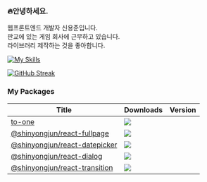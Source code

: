 ### 🔥안녕하세요.

웹프론트엔드 개발자 신용준입니다.<br />
판교에 있는 게임 회사에 근무하고 있습니다.<br />
라이브러리 제작하는 것을 좋아합니다.

[![My Skills](https://skillicons.dev/icons?i=js,ts,html,css,react,next,vue,nuxt,redux,pinia,jquery,nginx,mongodb)](https://skillicons.dev)

[![GitHub Streak](https://streak-stats.demolab.com?user=flamecommit&theme=dark)](https://git.io/streak-stats)


### My Packages

|Title|Downloads|Version|
|-----|----|---|
|<a href="https://www.npmjs.com/package/to-one">to-one</a>|<img src="https://badgen.net/npm/dt/to-one">|
|<a href="https://www.npmjs.com/package/@shinyongjun/react-fullpage">@shinyongjun/react-fullpage</a>|<img src="https://badgen.net/npm/dt/@shinyongjun/react-fullpage">|
|<a href="https://www.npmjs.com/package/@shinyongjun/react-datepicker">@shinyongjun/react-datepicker</a>|<img src="https://badgen.net/npm/dt/@shinyongjun/react-datepicker">|
|<a href="https://www.npmjs.com/package/@shinyongjun/react-dialog">@shinyongjun/react-dialog</a>|<img src="https://badgen.net/npm/dt/@shinyongjun/react-dialog">|
|<a href="https://www.npmjs.com/package/@shinyongjun/react-transition">@shinyongjun/react-transition</a>|<img src="https://badgen.net/npm/dt/@shinyongjun/react-transition">|


<!--
**flamecommit/flamecommit** is a ✨ _special_ ✨ repository because its `README.md` (this file) appears on your GitHub profile.

Here are some ideas to get you started:

- 🔭 I’m currently working on ...
- 🌱 I’m currently learning ...
- 👯 I’m looking to collaborate on ...
- 🤔 I’m looking for help with ...
- 💬 Ask me about ...
- 📫 How to reach me: ...
- 😄 Pronouns: ...
- ⚡ Fun fact: ...
-->
